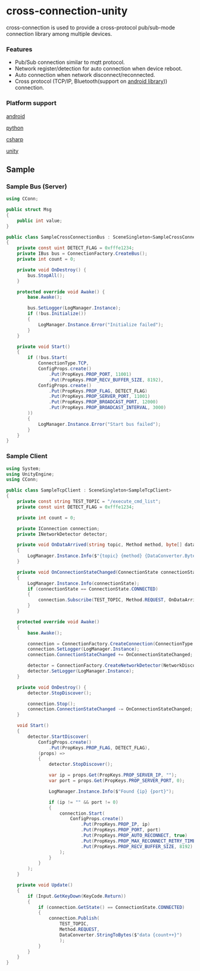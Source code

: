 # cross-connection-unity

cross-connection is used to provide a cross-protocol pub/sub-mode connection library among multiple devices.

### Features

- Pub/Sub connection similar to mqtt protocol.
- Network register/detection for auto connection when device reboot.
- Auto connection when network disconnect/reconnected.
- Cross protocol (TCP/IP, Bluetooth(support on [android library](https://github.com/TW-Smart-CoE/cross-connection-android))) connection. 

### Platform support

[android](https://github.com/TW-Smart-CoE/cross-connection-android)

[python](https://github.com/TW-Smart-CoE/cross-connection-py)

[csharp](https://github.com/TW-Smart-CoE/cross-connection-csharp)

[unity](https://github.com/TW-Smart-CoE/cross-connection-unity)


## Sample

### Sample Bus (Server)

``` csharp
using CConn;

public struct Msg
{
    public int value;
}

public class SampleCrossConnectionBus : SceneSingleton<SampleCrossConnectionBus>
{
    private const uint DETECT_FLAG = 0xfffe1234;
    private IBus bus = ConnectionFactory.CreateBus();
    private int count = 0;

    private void OnDestroy() {
        bus.StopAll();
    }

    protected override void Awake() {
        base.Awake();

        bus.SetLogger(LogManager.Instance);
        if (!bus.Initialize())
        {
            LogManager.Instance.Error("Initialize failed");
        }
    }

    private void Start()
    {
        if (!bus.Start(
            ConnectionType.TCP,
            ConfigProps.create()
                .Put(PropKeys.PROP_PORT, 11001)
                .Put(PropKeys.PROP_RECV_BUFFER_SIZE, 8192),
            ConfigProps.create()
                .Put(PropKeys.PROP_FLAG, DETECT_FLAG)
                .Put(PropKeys.PROP_SERVER_PORT, 11001)
                .Put(PropKeys.PROP_BROADCAST_PORT, 12000)
                .Put(PropKeys.PROP_BROADCAST_INTERVAL, 3000)
        ))
        {
            LogManager.Instance.Error("Start bus failed");
        }
    }
}

```


### Sample Client

``` csharp
using System;
using UnityEngine;
using CConn;

public class SampleTcpClient : SceneSingleton<SampleTcpClient>
{
    private const string TEST_TOPIC = "/execute_cmd_list";
    private const uint DETECT_FLAG = 0xfffe1234;

    private int count = 0;

    private IConnection connection;
    private INetworkDetector detector;

    private void OnDataArrived(string topic, Method method, byte[] data)
    {
        LogManager.Instance.Info($"{topic} {method} {DataConverter.BytesToString(data)}");
    }

    private void OnConnectionStateChanged(ConnectionState connectionState, Exception exception)
    {
        LogManager.Instance.Info(connectionState);
        if (connectionState == ConnectionState.CONNECTED)
        {
            connection.Subscribe(TEST_TOPIC, Method.REQUEST, OnDataArrived);
        }
    }

    protected override void Awake()
    {
        base.Awake();             

        connection = ConnectionFactory.CreateConnection(ConnectionType.TCP);
        connection.SetLogger(LogManager.Instance);
        connection.ConnectionStateChanged += OnConnectionStateChanged;

        detector = ConnectionFactory.CreateNetworkDetector(NetworkDiscoveryType.UDP);
        detector.SetLogger(LogManager.Instance);
    }

    private void OnDestroy() {
        detector.StopDiscover();

        connection.Stop();
        connection.ConnectionStateChanged -= OnConnectionStateChanged;
    }

    void Start()
    {
        detector.StartDiscover(
            ConfigProps.create()
                .Put(PropKeys.PROP_FLAG, DETECT_FLAG),
            (props) =>
            {
                detector.StopDiscover();

                var ip = props.Get(PropKeys.PROP_SERVER_IP, "");
                var port = props.Get(PropKeys.PROP_SERVER_PORT, 0);

                LogManager.Instance.Info($"Found {ip} {port}");

                if (ip != "" && port != 0)
                {
                    connection.Start(
                        ConfigProps.create()
                            .Put(PropKeys.PROP_IP, ip)
                            .Put(PropKeys.PROP_PORT, port)
                            .Put(PropKeys.PROP_AUTO_RECONNECT, true)
                            .Put(PropKeys.PROP_MAX_RECONNECT_RETRY_TIME, 8)
                            .Put(PropKeys.PROP_RECV_BUFFER_SIZE, 8192)
                    );
                }
            } 
        );
    }

    private void Update()
    {
        if (Input.GetKeyDown(KeyCode.Return))     
        {
            if (connection.GetState() == ConnectionState.CONNECTED)
            {
                connection.Publish(
                    TEST_TOPIC,
                    Method.REQUEST,
                    DataConverter.StringToBytes($"data {count++}")
                    );
            }
        }
    }
}

```